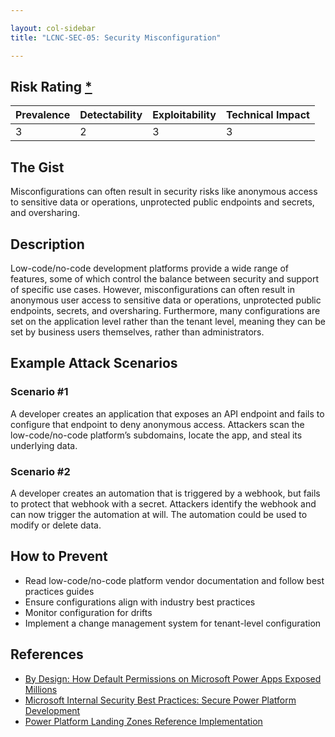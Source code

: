 ```yaml
---

layout: col-sidebar
title: "LCNC-SEC-05: Security Misconfiguration"

---
```


## Risk Rating [*](https://owasp.org/www-project-top-ten/2017/Note_About_Risks)

| Prevalence | Detectability | Exploitability | Technical Impact |
| --- | --- | --- | --- |
| 3 | 2 | 3 | 3 |

## The Gist

Misconfigurations can often result in security risks like anonymous access to sensitive data or operations, unprotected public endpoints and secrets, and oversharing.

## Description

Low-code/no-code development platforms provide a wide range of features, some of which control the balance between security and support of specific use cases. However, misconfigurations can often result in anonymous user access to sensitive data or operations, unprotected public endpoints, secrets, and oversharing. Furthermore, many configurations are set on the application level rather than the tenant level, meaning they can be set by business users themselves, rather than administrators.

## Example Attack Scenarios

### Scenario #1

A developer creates an application that exposes an API endpoint and fails to configure that endpoint to deny anonymous access. Attackers scan the low-code/no-code platform’s subdomains, locate the app, and steal its underlying data.

### Scenario #2

A developer creates an automation that is triggered by a webhook, but fails to protect that webhook with a secret. Attackers identify the webhook and can now trigger the automation at will. The automation could be used to modify or delete data.

## How to Prevent

- Read low-code/no-code platform vendor documentation and follow best practices guides
- Ensure configurations align with industry best practices
- Monitor configuration for drifts
- Implement a change management system for tenant-level configuration

## References

- [By Design: How Default Permissions on Microsoft Power Apps Exposed Millions](https://www.upguard.com/breaches/power-apps)
- [Microsoft Internal Security Best Practices: Secure Power Platform Development](https://www.youtube.com/watch?v=h9FrOEfc81s)
- [Power Platform Landing Zones Reference Implementation](https://github.com/microsoft/industry/blob/main/foundations/powerPlatform/referenceImplementation/readme.md#power-platform-landing-zones-reference-implementation)
